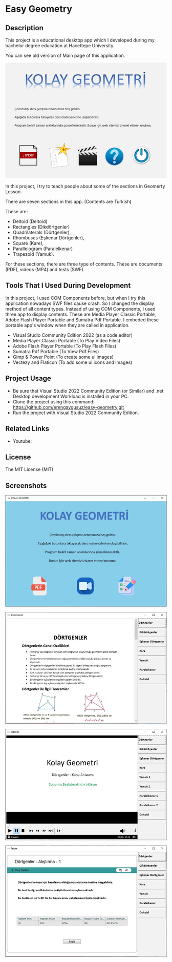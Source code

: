# Easy Geometry

## Description

This project is a educational desktop app which I developed during my bachelor degree education at Hacettepe University.

You can see old version of Main page of this application.

![Alt text](/images/old-easy-geometry.jpg)

In this project, I try to teach people about some of the sections in Geomerty Lesson. 

There are seven sections in this app. (Contents are Turkish) 

These are:

* Deltoid (Deltoid)
* Rectangles (Dikdörtgenler)
* Quadrilaterals (Dörtgenler), 
* Rhombuses (Eşkenar Dörtgenler), 
* Square (Kare), 
* Parallelogram (Paralelkenar) 
* Trapezoid (Yamuk).

For these sections, there are three type of contents. These are documents (PDF), videos (MP4) and tests (SWF).

## Tools That I Used During Development

In this project, I used COM Components before, but when I try this application nowadays SWF files cause crash. So I changed the display method of all content types. Instead of using COM Components, I used three app to display contents. These are Media Player Classic Portable, Adobe Flash Player Portable and Sumatra Pdf Portable. I embeded these portable app's window when they are called in application. <br>

* Visual Studio Community Edition 2022 (as a code editor)
* Media Player Classic Portable (To Play Video Files)
* Adobe Flash Player Portable (To Play Flash Files)
* Sumatra Pdf Portable (To View Pdf Files)
* Gimp & Power Point (To create some ui images)
* Vectezy and Flaticon (To add some ui icons and images)

## Project Usage

* Be sure that Visual Studio 2022 Community Edition (or Similar) and .net Desktop development Workload is installed in your PC.
* Clone the project using this command: https://github.com/erengaygusuz/easy-geometry.git
* Run the project with Visual Studio 2022 Community Edition.

## Related Links

* Youtube:

## License

The MIT License (MIT)

## Screenshots

![Alt text](/images/easy-geometry-1.jpg)

![Alt text](/images/easy-geometry-2.jpg)

![Alt text](/images/easy-geometry-3.jpg)

![Alt text](/images/easy-geometry-4.jpg)

